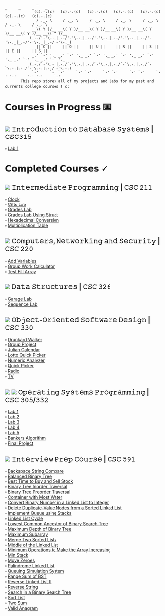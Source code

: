 ```
              _     _     _     _     _     _     _     _     _     _     _     _     _     _
             (c).-.(c)   (c).-.(c)   (c).-.(c)   (c).-.(c)   (c).-.(c)   (c).-.(c)   (c).-.(c)  
              / ._. \     / ._. \     / ._. \     / ._. \     / ._. \     / ._. \     / ._. \   
            __\( Y )/__ __\( Y )/__ __\( Y )/__ __\( Y )/__ __\( Y )/__ __\( Y )/__ __\( Y )/__ 
           (_.-/'-'\-._|_.-/'-'\-._|_.-/'-'\-._|_.-/'-'\-._|_.-/'-'\-._|_.-/'-'\-._|_.-/'-'\-._)
              || 𝙲 ||     || 𝙾 ||     || 𝚄 ||     || 𝚁 ||     || 𝚂 ||     || 𝙴 ||     || 𝚂 ||   
            _.' `-' '._ _.' `-' '._ _.' `-' '._ _.' `-' '._ _.' `-' '._ _.' `-' '._ _.' `-' '._ 
           (.-./`-'\.-.|.-./`-'\.-.|.-./`-'\.-.|.-./`-`\.-.|.-./`-`\.-.|.-./`-'\.-.|.-./`-`\.-.)
            `-'     `-' `-'     `-' `-'     `-' `-'     `-' `-'     `-' `-'     `-' `-'     `-' 
       𝚃𝚑𝚒𝚜 𝚛𝚎𝚙𝚘 𝚜𝚝𝚘𝚛𝚎𝚜 𝚊𝚕𝚕 𝚘𝚏 𝚖𝚢 𝚙𝚛𝚘𝚓𝚎𝚌𝚝𝚜 𝚊𝚗𝚍 𝚕𝚊𝚋𝚜 𝚏𝚘𝚛 𝚖𝚢 𝚙𝚊𝚜𝚝 𝚊𝚗𝚍 𝚌𝚞𝚛𝚛𝚎𝚗𝚝𝚜 𝚌𝚘𝚕𝚕𝚎𝚐𝚎 𝚌𝚘𝚞𝚛𝚜𝚎𝚜 ! 𝚌:　
```

# 𝗖𝗼𝘂𝗿𝘀𝗲𝘀 𝗶𝗻 𝗣𝗿𝗼𝗴𝗿𝗲𝘀𝘀 ⌨️
## <img src= https://img.shields.io/badge/mysql-%20-9cf>   𝙸𝚗𝚝𝚛𝚘𝚍𝚞𝚌𝚝𝚒𝚘𝚗 𝚝𝚘 𝙳𝚊𝚝𝚊𝚋𝚊𝚜𝚎 𝚂𝚢𝚜𝚝𝚎𝚖𝚜 | 𝙲𝚂𝙲𝟹𝟷𝟻  
:white_small_square: [Lab 1](https://github.com/giannagalard/CSC-Courses/blob/main/Introduction%20to%20Database%20Systems/lab1.sql)  
# 𝗖𝗼𝗺𝗽𝗹𝗲𝘁𝗲𝗱 𝗖𝗼𝘂𝗿𝘀𝗲𝘀 🗸
## <img src= https://img.shields.io/badge/c%2B%2B%20-%20-9cf>   𝙸𝚗𝚝𝚎𝚛𝚖𝚎𝚍𝚒𝚊𝚝𝚎 𝙿𝚛𝚘𝚐𝚛𝚊𝚖𝚖𝚒𝚗𝚐 | 𝙲𝚂𝙲 𝟸𝟷𝟷  
:white_small_square: [Clock](https://github.com/giannagalard/CSC-Courses/blob/main/Intermediate%20Programming/Clock.cpp)    
:white_small_square: [Gifts Lab](https://github.com/giannagalard/CSC-Courses/tree/main/Intermediate%20Programming/Gifts%20Lab)  
:white_small_square: [Grades Lab](https://github.com/giannagalard/CSC-Courses/tree/main/Intermediate%20Programming/Grades%20Lab)  
:white_small_square: [Grades Lab Using Struct](https://github.com/giannagalard/CSC-Courses/tree/main/Intermediate%20Programming/Grades%20Lab%20(Struct))  
:white_small_square: [Hexadecimal Conversion](https://github.com/giannagalard/CSC-Courses/tree/main/Intermediate%20Programming/hexadecimal%20conversion)    
:white_small_square: [Multiplication Table](https://github.com/giannagalard/CSC-Courses/blob/main/Intermediate%20Programming/Multiplication%20Table.cpp)    
## <img src= https://img.shields.io/badge/c%2B%2B%20-%20-9cf>   𝙲𝚘𝚖𝚙𝚞𝚝𝚎𝚛𝚜, 𝙽𝚎𝚝𝚠𝚘𝚛𝚔𝚒𝚗𝚐 𝚊𝚗𝚍 𝚂𝚎𝚌𝚞𝚛𝚒𝚝𝚢 | 𝙲𝚂𝙲 𝟸𝟸𝟶
:white_small_square: [Add Variables](https://github.com/giannagalard/CSC-Courses/blob/main/Computers%2C%20Networking%20and%20Security/AddVariables.asm)  
:white_small_square: [Group Work Calculator](https://github.com/giannagalard/CSC-Courses/blob/main/Computers%2C%20Networking%20and%20Security/GroupWorkCalc.asm)  
:white_small_square: [Test Fill Array](https://github.com/giannagalard/CSC-Courses/blob/main/Computers%2C%20Networking%20and%20Security/TestFillArray.asm)  
## <img src= https://img.shields.io/badge/c%2B%2B%20-%20-9cf>   𝙳𝚊𝚝𝚊 𝚂𝚝𝚛𝚞𝚌𝚝𝚞𝚛𝚎𝚜 | 𝙲𝚂𝙲 𝟹𝟸𝟼
:white_small_square: [Garage Lab](https://github.com/giannagalard/CSC-Courses/tree/main/Data%20Structures/Garage%20Lab)  
:white_small_square: [Sequence Lab](https://github.com/giannagalard/CSC-Courses/tree/main/Data%20Structures/Sequence%20Lab)
## <img src=https://img.shields.io/badge/java-%20-9cf> 𝙾𝚋𝚓𝚎𝚌𝚝-𝙾𝚛𝚒𝚎𝚗𝚝𝚎𝚍 𝚂𝚘𝚏𝚝𝚠𝚊𝚛𝚎 𝙳𝚎𝚜𝚒𝚐𝚗 | 𝙲𝚂𝙲 𝟹𝟹𝟶
:white_small_square: [Drunkard Walker](https://github.com/giannagalard/CSC-Courses/tree/main/Object-Oriented%20Software%20Design/Drunkard%20Walker)  
:white_small_square: [Group Project](https://github.com/giannagalard/CSC-Courses/tree/main/Object-Oriented%20Software%20Design/Group%20Project)  
:white_small_square: [Julian Calendar](https://github.com/giannagalard/CSC-Courses/blob/main/Object-Oriented%20Software%20Design/Julian%20Calendar.java)  
:white_small_square: [Lotto Quick Picker](https://github.com/giannagalard/CSC-Courses/blob/main/Object-Oriented%20Software%20Design/Lotto%20Quick%20Picker.java)  
:white_small_square: [Numeric Analyzer](https://github.com/giannagalard/CSC-Courses/blob/main/Object-Oriented%20Software%20Design/Numeric%20Analyzer.java)  
:white_small_square: [Quick Picker](https://github.com/giannagalard/CSC-Courses/tree/main/Object-Oriented%20Software%20Design/Quick%20Picker)  
:white_small_square: [Radio](https://github.com/giannagalard/CSC-Courses/blob/main/Object-Oriented%20Software%20Design/Radio.java)    
:white_small_square: [TV](https://github.com/giannagalard/CSC-Courses/blob/main/Object-Oriented%20Software%20Design/TV.java)
## <img src= https://img.shields.io/badge/bash-%20-9cf> <img src= https://img.shields.io/badge/c%2B%2B%20-%20-9cf>   𝙾𝚙𝚎𝚛𝚊𝚝𝚒𝚗𝚐 𝚂𝚢𝚜𝚝𝚎𝚖𝚜 𝙿𝚛𝚘𝚐𝚛𝚊𝚖𝚖𝚒𝚗𝚐 | 𝙲𝚂𝙲 𝟹𝟶𝟻/𝟹𝟹𝟸
:white_small_square: [Lab 1](https://github.com/giannagalard/CSC-Courses/tree/main/Operating%20Systems%20Programming/lab%201)    
:white_small_square: [Lab 2](https://github.com/giannagalard/CSC-Courses/tree/main/Operating%20Systems%20Programming/lab%202)  
:white_small_square: [Lab 3](https://github.com/giannagalard/CSC-Courses/tree/main/Operating%20Systems%20Programming/lab%203)  
:white_small_square: [Lab 4](https://github.com/giannagalard/CSC-Courses/tree/main/Operating%20Systems%20Programming/lab%204)  
:white_small_square: [Lab 5](https://github.com/giannagalard/CSC-Courses/blob/main/Operating%20Systems%20Programming/lab%205.cpp)   
:white_small_square: [Bankers Algorithm](https://github.com/giannagalard/CSC-Courses/blob/main/Operating%20Systems%20Programming/Bankers%20Algorithm.cpp)   
:white_small_square: [Final Project](https://github.com/giannagalard/CSC-Courses/tree/main/Operating%20Systems%20Programming/Final%20Project)  
## <img src= https://img.shields.io/badge/c%2B%2B%20-%20-9cf>   𝙸𝚗𝚝𝚎𝚛𝚟𝚒𝚎𝚠 𝙿𝚛𝚎𝚙 𝙲𝚘𝚞𝚛𝚜𝚎 | 𝙲𝚂𝙲 𝟻𝟿𝟷
:white_small_square: [Backspace String Compare](https://github.com/giannagalard/CSC-Courses/tree/main/Interview%20Prep/Backspace%20String%20Compare)  
:white_small_square: [Balanced Binary Tree](https://github.com/giannagalard/CSC-Courses/tree/main/Interview%20Prep/Balanced%20Binary%20Tree)  
:white_small_square: [Best Time to Buy and Sell Stock](https://github.com/giannagalard/CSC-Courses/tree/main/Interview%20Prep/Best%20Time%20to%20Buy%20and%20Sell%20Stock)    
:white_small_square: [Binary Tree Inorder Traversal](https://github.com/giannagalard/CSC-Courses/tree/main/Interview%20Prep/Binary%20Tree%20Inorder%20Traversal)  
:white_small_square: [Binary Tree Preorder Traversal](https://github.com/giannagalard/CSC-Courses/tree/main/Interview%20Prep/Binary%20Tree%20Preorder%20Traversal)  
:white_small_square: [Container with Most Water](https://github.com/giannagalard/CSC-Courses/tree/main/Interview%20Prep/Container%20With%20Most%20Water)    
:white_small_square: [Convert Binary Number in a Linked List to Integer](https://github.com/giannagalard/CSC-Courses/tree/main/Interview%20Prep/Convert%20Binary%20Number%20in%20a%20Linked%20List%20to%20Integer)  
:white_small_square: [Delete Duplicate-Value Nodes from a Sorted Linked List](https://github.com/giannagalard/CSC-Courses/tree/main/Interview%20Prep/Delete%20Duplicate-Value%20Nodes%20from%20a%20Sorted%20Linked%20List)     
:white_small_square: [Implement Queue using Stacks](https://github.com/giannagalard/CSC-Courses/tree/main/Interview%20Prep/Implement%20Queue%20using%20Stacks)  
:white_small_square: [Linked List Cycle](https://github.com/giannagalard/CSC-Courses/tree/main/Interview%20Prep/Linked%20List%20Cycle)  
:white_small_square: [Lowest Common Ancestor of Binary Search Tree](https://github.com/giannagalard/CSC-Courses/tree/main/Interview%20Prep/Lowest%20Common%20Ancestor%20of%20a%20Binary%20Search%20Tree)  
:white_small_square: [Maximum Depth of Binary Tree](https://github.com/giannagalard/CSC-Courses/tree/main/Interview%20Prep/Max%20Depth%20of%20Binary%20Tree)  
:white_small_square: [Maximum Subarray](https://github.com/giannagalard/CSC-Courses/tree/main/Interview%20Prep/Maximum%20Subarray)  
:white_small_square: [Merge Two Sorted Lists](https://github.com/giannagalard/CSC-Courses/tree/main/Interview%20Prep/Merge%20Two%20Sorted%20Lists)    
:white_small_square: [Middle of the Linked List](https://github.com/giannagalard/CSC-Courses/tree/main/Interview%20Prep/Middle%20of%20the%20Linked%20List)  
:white_small_square: [Minimum Operations to Make the Array Increasing](https://github.com/giannagalard/CSC-Courses/tree/main/Interview%20Prep/Min%20Operations%20to%20Make%20the%20Array%20Increasing)   
:white_small_square: [Min Stack](https://github.com/giannagalard/CSC-Courses/tree/main/Interview%20Prep/Min%20Stack)  
:white_small_square: [Move Zeroes](https://github.com/giannagalard/CSC-Courses/tree/main/Interview%20Prep/Move%20Zeroes)  
:white_small_square: [Palindrome Linked List](https://github.com/giannagalard/CSC-Courses/tree/main/Interview%20Prep/Palindrome%20Linked%20List)  
:white_small_square: [Queuing Simulation System](https://github.com/giannagalard/CSC-Courses/tree/main/Interview%20Prep/Queuing%20Simulation%20System)  
:white_small_square: [Range Sum of BST](https://github.com/giannagalard/CSC-Courses/tree/main/Interview%20Prep/Range%20Sum%20of%20BST)  
:white_small_square: [Reverse Linked List II](https://github.com/giannagalard/CSC-Courses/tree/main/Interview%20Prep/Reverse%20Linked%20List%20II)   
:white_small_square: [Reverse String](https://github.com/giannagalard/CSC-Courses/tree/main/Interview%20Prep/Reverse%20String)  
:white_small_square: [Search in a Binary Search Tree](https://github.com/giannagalard/CSC-Courses/tree/main/Interview%20Prep/Search%20in%20a%20Binary%20Search%20Tree)  
:white_small_square: [Sort List](https://github.com/giannagalard/CSC-Courses/tree/main/Interview%20Prep/Sort%20List)   
:white_small_square: [Two Sum](https://github.com/giannagalard/CSC-Courses/tree/main/Interview%20Prep/Two%20Sum)    
:white_small_square: [Valid Anagram](https://github.com/giannagalard/CSC-Courses/tree/main/Interview%20Prep/Valid%20Anagram)
